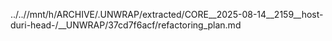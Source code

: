 ../..//mnt/h/ARCHIVE/.UNWRAP/extracted/CORE__2025-08-14__2159__host-duri-head-/__UNWRAP/37cd7f6acf/refactoring_plan.md